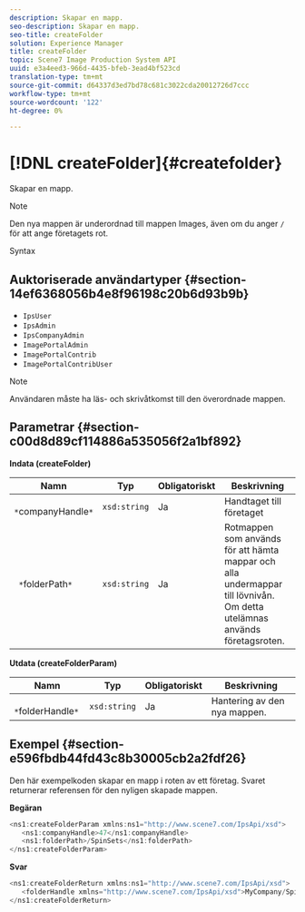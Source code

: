 ```yaml
---
description: Skapar en mapp.
seo-description: Skapar en mapp.
seo-title: createFolder
solution: Experience Manager
title: createFolder
topic: Scene7 Image Production System API
uuid: e3a4eed3-966d-4435-bfeb-3ead4bf523cd
translation-type: tm+mt
source-git-commit: d64337d3ed7bd78c681c3022cda20012726d7ccc
workflow-type: tm+mt
source-wordcount: '122'
ht-degree: 0%

---
```



# [!DNL createFolder]{#createfolder}

Skapar en mapp.

>[!NOTE]
>
>Den nya mappen är underordnad till mappen Images, även om du anger `/` för att ange företagets rot.

Syntax

## Auktoriserade användartyper {#section-14ef6368056b4e8f96198c20b6d93b9b}

* `IpsUser`
* `IpsAdmin`
* `IpsCompanyAdmin`
* `ImagePortalAdmin`
* `ImagePortalContrib`
* `ImagePortalContribUser`

>[!NOTE]
>
>Användaren måste ha läs- och skrivåtkomst till den överordnade mappen.

## Parametrar {#section-c00d8d89cf114886a535056f2a1bf892}

**Indata (createFolder)**

| Namn | Typ | Obligatoriskt | Beskrivning |
|---|---|---|---|
| ` *`companyHandle`*` | `xsd:string` | Ja | Handtaget till företaget |
| ` *`folderPath`*` | `xsd:string` | Ja | Rotmappen som används för att hämta mappar och alla undermappar till lövnivån. Om detta utelämnas används företagsroten. |

**Utdata (createFolderParam)**

| Namn | Typ | Obligatoriskt | Beskrivning |
|---|---|---|---|
| ` *`folderHandle`*` | `xsd:string` | Ja | Hantering av den nya mappen. |

## Exempel {#section-e596fbdb44fd43c8b30005cb2a2fdf26}

Den här exempelkoden skapar en mapp i roten av ett företag. Svaret returnerar referensen för den nyligen skapade mappen.

**Begäran**

```java
<ns1:createFolderParam xmlns:ns1="http://www.scene7.com/IpsApi/xsd">
   <ns1:companyHandle>47</ns1:companyHandle>
   <ns1:folderPath>/SpinSets</ns1:folderPath>
</ns1:createFolderParam>
```

**Svar**

```java
<ns1:createFolderReturn xmlns:ns1="http://www.scene7.com/IpsApi/xsd">
   <folderHandle xmlns="http://www.scene7.com/IpsApi/xsd">MyCompany/SpinSets/</folderHandle>
</ns1:createFolderReturn>
```


